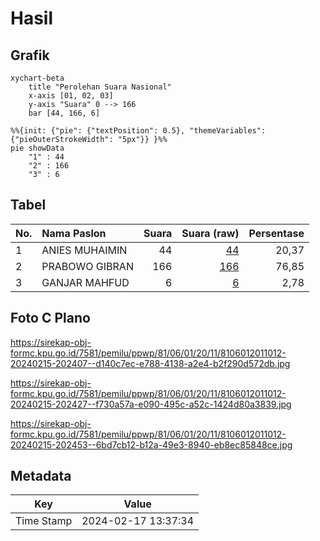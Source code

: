 # Hasil

## Grafik

```mermaid
xychart-beta
    title "Perolehan Suara Nasional"
    x-axis [01, 02, 03]
    y-axis "Suara" 0 --> 166
    bar [44, 166, 6]
```

```mermaid
%%{init: {"pie": {"textPosition": 0.5}, "themeVariables": {"pieOuterStrokeWidth": "5px"}} }%%
pie showData
    "1" : 44
    "2" : 166
    "3" : 6
```

## Tabel

| No. | Nama Paslon    | Suara | Suara (raw) | Persentase |
|:--- |:-------------- | -----:| -----------:| ----------:|
| 1   | ANIES MUHAIMIN | 44    | [44][p-1]   | 20,37      |
| 2   | PRABOWO GIBRAN | 166   | [166][p-2]  | 76,85      |
| 3   | GANJAR MAHFUD  | 6     | [6][p-3]    | 2,78       |


[p-1]: https://github.com/gigit-pemilu/pemilu-2024/blob/main/pilpres/hitung-suara/sub/81-maluku/sub/06-seram-bagian-barat/sub/01-kairatu/sub/2011-waimital/sub/012-tps/sub/paslon-1.txt
[p-2]: https://github.com/gigit-pemilu/pemilu-2024/blob/main/pilpres/hitung-suara/sub/81-maluku/sub/06-seram-bagian-barat/sub/01-kairatu/sub/2011-waimital/sub/012-tps/sub/paslon-2.txt
[p-3]: https://github.com/gigit-pemilu/pemilu-2024/blob/main/pilpres/hitung-suara/sub/81-maluku/sub/06-seram-bagian-barat/sub/01-kairatu/sub/2011-waimital/sub/012-tps/sub/paslon-3.txt

## Foto C Plano

https://sirekap-obj-formc.kpu.go.id/7581/pemilu/ppwp/81/06/01/20/11/8106012011012-20240215-202407--d140c7ec-e788-4138-a2e4-b2f290d572db.jpg

https://sirekap-obj-formc.kpu.go.id/7581/pemilu/ppwp/81/06/01/20/11/8106012011012-20240215-202427--f730a57a-e090-495c-a52c-1424d80a3839.jpg

https://sirekap-obj-formc.kpu.go.id/7581/pemilu/ppwp/81/06/01/20/11/8106012011012-20240215-202453--6bd7cb12-b12a-49e3-8940-eb8ec85848ce.jpg


## Metadata

| Key        | Value               |
| ---------- | ------------------- |
| Time Stamp | 2024-02-17 13:37:34 |



